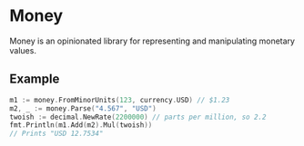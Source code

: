 Money
=====

Money is an opinionated library for representing and manipulating monetary
values.

## Example

``` go
m1 := money.FromMinorUnits(123, currency.USD) // $1.23
m2, _ := money.Parse("4.567", "USD")
twoish := decimal.NewRate(2200000) // parts per million, so 2.2
fmt.Println(m1.Add(m2).Mul(twoish))
// Prints "USD 12.7534"
```
